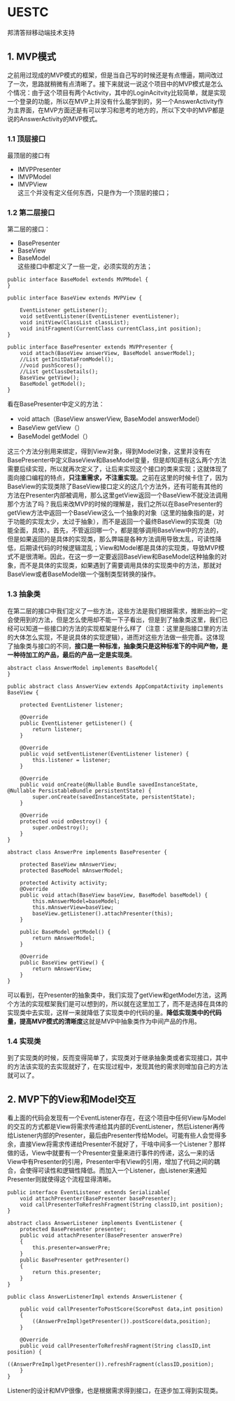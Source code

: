# UESTC  
邦清答辩移动端技术支持  
## 1. MVP模式  
之前用过现成的MVP模式的框架，但是当自己写的时候还是有点懵逼，期间改过了一次，思路就稍微有点清晰了。接下来就说一说这个项目中的MVP模式是怎么个情况：由于这个项目有两个Activity，其中的LoginAcitvity比较简单，就是实现一个登录的功能，所以在MVP上并没有什么能学到的，另一个AnswerActivity作为主界面，在MVP方面还是有可以学习和思考的地方的，所以下文中的MVP都是说的AnswerActivity的MVP模式。  
### 1.1 顶层接口  
最顶层的接口有  
* IMVPPresenter  
* IMVPModel  
* IMVPView  
这三个并没有定义任何东西，只是作为一个顶层的接口；  
### 1.2 第二层接口
第二层的接口：  
* BasePresenter  
* BaseView  
* BaseModel  
这些接口中都定义了一些一定，必须实现的方法；  
```  
public interface BaseModel extends MVPModel {
}

public interface BaseView extends MVPView {

    EventListener getListener();
    void setEventListener(EventListener eventListener);
    void initView(ClassList classList);
    void initFragment(CurrentClass currentClass,int position);
}  

public interface BasePresenter extends MVPPresenter {
    void attach(BaseView answerView, BaseModel answerModel);
    //List getInitDataFromModel();
    //void pushScores();
    //List getClassDetails();
    BaseView getView();
    BaseModel getModel();
}  
```  
看在BasePresenter中定义的方法：  
* void attach（BaseView answerView, BaseModel answerModel）  
* BaseView getView（）  
* BaseModel getModel（）  

这三个方法分别用来绑定，得到View对象，得到Model对象，这里并没有在BasePresenter中定义BaseView和BaseModel变量，但是却知道有这么两个方法需要后续实现，所以就再次定义了，让后来实现这个接口的类来实现；这就体现了面向接口编程的特点，**只注重需求，不注重实现**。之前在这里的时候卡住了，因为BaseView的实现类除了BaseView接口定义的这几个方法外，还有可能有其他的方法在Presenter内部被调用，那么这里getView返回一个BaseView不就没法调用那个方法了吗？我后来改MVP的时候的理解是，我们之所以在BasePresenter的getView方法中返回一个BaseView这么一个抽象的对象（这里的抽象指的是，对于功能的实现太少，太过于抽象），而不是返回一个最终BaseView的实现类（功能全面，具体）。首先，不管返回哪一个，都是能够调用BaseView中的方法的，但是如果返回的是具体的实现类，那么弊端是各种方法调用导致太乱，可读性降低，后期读代码的时候逻辑混乱；View和Model都是具体的实现类，导致MVP模式不是很清晰。因此，在这一步一定要返回BaseView和BaseModel这种抽象的对象，而不是具体的实现类，如果遇到了需要调用具体的实现类中的方法，那就对BaseView或者BaseModel做一个强制类型转换的操作。  
### 1.3 抽象类  
在第二层的接口中我们定义了一些方法，这些方法是我们根据需求，推断出的一定会使用到的方法，但是怎么使用却不能一下子看出，但是到了抽象类这里，我们已经可以知道一些接口的方法的实现框架是什么样了（注意：这里是指接口里的方法的大体怎么实现，不是说具体的实现逻辑），进而对这些方法做一些完善。这体现了抽象类与接口的不同，**接口是一种标准，抽象类只是这种标准下的中间产物，是一种待加工的产品，最后的产品一定是实现类**。  
```  
abstract class AnswerModel implements BaseModel{
}  

public abstract class AnswerView extends AppCompatActivity implements BaseView {

    protected EventListener listener;

    @Override
    public EventListener getListener() {
        return listener;
    }

    @Override
    public void setEventListener(EventListener listener) {
        this.listener = listener;
    }

    @Override
    public void onCreate(@Nullable Bundle savedInstanceState, @Nullable PersistableBundle persistentState) {
        super.onCreate(savedInstanceState, persistentState);
    }

    @Override
    protected void onDestroy() {
        super.onDestroy();
    }
}  

abstract class AnswerPre implements BasePresenter {

    protected BaseView mAnswerView;
    protected BaseModel mAnswerModel;

    protected Activity activity;
    @Override
    public void attach(BaseView baseView, BaseModel baseModel) {
        this.mAnswerModel=baseModel;
        this.mAnswerView=baseView;
        baseView.getListener().attachPresenter(this);
    }

    public BaseModel getModel() {
        return mAnswerModel;
    }

    @Override
    public BaseView getView() {
        return mAnswerView;
    }
}
```  
可以看到，在Presenter的抽象类中，我们实现了getView和getModel方法，这两个方法的实现框架我们是可以想到的，所以就在这里加工了，而不是选择在具体的实现类中去实现，这样一来就降低了实现类中的代码的量。**降低实现类中的代码量，提高MVP模式的清晰度**这就是MVP中抽象类作为中间产品的作用。  
### 1.4 实现类  
到了实现类的时候，反而变得简单了，实现类对于继承抽象类或者实现接口，其中的方法该实现的去实现就好了，在实现过程中，发现其他的需求则增加自己的方法就可以了。  
## 2. MVP下的View和Model交互  
看上面的代码会发现有一个EventListener存在，在这个项目中任何View与Model的交互的方式都是View将需求传递给其内部的EventListener，然后Listener再传给Listener内部的Presenter，最后由Presenter传给Model。可能有些人会觉得多余，直接View将需求传递给Presenter不就好了，干啥中间多一个Listener？那样做的话，View中就要有一个Presenter变量来进行事件的传递，这么一来的话View中有Presenter的引用，Presenter中有View的引用，增加了代码之间的耦合，会使得可读性和逻辑性降低。而加入一个Listener，由Listener来通知Presenter则就使得这个流程显得清晰。  
```  
public interface EventListener extends Serializable{
    void attachPresenter(BasePresenter basePresenter);
    void callPresenterToRefreshFragment(String classID,int position);
}  

abstract class AnswerListener implements EventListener {
    protected BasePresenter presenter;
    public void attachPresenter(BasePresenter answerPre)
    {
        this.presenter=answerPre;
    }
    public BasePresenter getPresenter()
    {
        return this.presenter;
    }
}  

public class AnswerListenerImpl extends AnswerListener {

    public void callPresenterToPostScore(ScorePost data,int position)
    {
        ((AnswerPreImpl)getPresenter()).postScore(data,position);
    }

    @Override
    public void callPresenterToRefreshFragment(String classID,int position) {
        ((AnswerPreImpl)getPresenter()).refreshFragment(classID,position);
    }
}
```  
Listener的设计和MVP很像，也是根据需求得到接口，在逐步加工得到实现类。  

